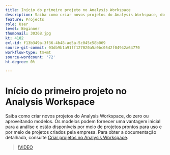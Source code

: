 ```yaml
---
title: Início do primeiro projeto no Analysis Workspace
description: Saiba como criar novos projetos do Analysis Workspace, do zero ou aproveitando modelos.
feature: Projects
role: User
level: Beginner
thumbnail: 30368.jpg
kt: 4102
exl-id: f13b349a-3f36-4b48-ae5a-5c045c58b069
source-git-commit: 03db9b1a91ff127020a5a0bc0542f04942a64770
workflow-type: tm+mt
source-wordcount: '72'
ht-degree: 0%

---
```


# Início do primeiro projeto no Analysis Workspace

Saiba como criar novos projetos do Analysis Workspace, do zero ou aproveitando modelos. Os modelos podem fornecer uma vantagem inicial para a análise e estão disponíveis por meio de projetos prontos para uso e por meio de projetos criados pela empresa. Para obter a documentação detalhada, consulte [Criar projetos no Analysis Workspace](https://experienceleague.adobe.com/en/docs/analytics/analyze/analysis-workspace/build-workspace-project/create-projects).

>[!VIDEO](https://video.tv.adobe.com/v/30368/?quality=12&learn=on)
